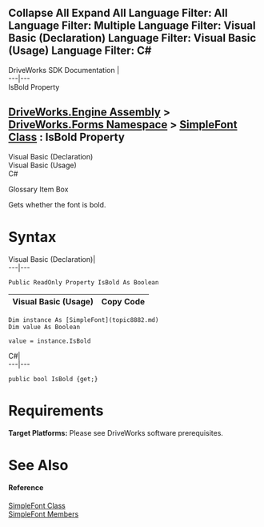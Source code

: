 Collapse All Expand All Language Filter: All  Language Filter: Multiple  Language Filter: Visual Basic (Declaration) Language Filter: Visual Basic (Usage) Language Filter: C#  
---  
DriveWorks SDK Documentation  |   
---|---  
IsBold Property   
  
[DriveWorks.Engine Assembly](topic2156.md) > [DriveWorks.Forms Namespace](topic7266.md) > [SimpleFont Class](topic8882.md) : IsBold Property  
---  
  
Visual Basic (Declaration)    
Visual Basic (Usage)    
C# 

Glossary Item Box

Gets whether the font is bold. 

# Syntax

Visual Basic (Declaration)|   
---|---  
      
    
    Public ReadOnly Property IsBold As Boolean  
  
Visual Basic (Usage)| Copy Code  
---|---  
      
    
    Dim instance As [SimpleFont](topic8882.md)
    Dim value As Boolean
     
    value = instance.IsBold  
  
C#|   
---|---  
      
    
    public bool IsBold {get;}  
  
# Requirements

**Target Platforms:** Please see DriveWorks software prerequisites.

# See Also

#### Reference

[SimpleFont Class](topic8882.md)   
[SimpleFont Members](topic8883.md)


